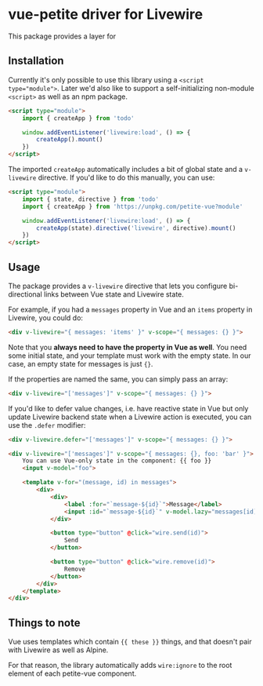 # vue-petite driver for Livewire

This package provides a layer for

## Installation

Currently it's only possible to use this library using a `<script type="module">`. Later we'd also like to support a self-initializing non-module `<script>` as well as an npm package.

```html
<script type="module">
    import { createApp } from 'todo'

    window.addEventListener('livewire:load', () => {
        createApp().mount()
    })
</script>
```

The imported `createApp` automatically includes a bit of global state and a `v-livewire` directive. If you'd like to do this manually, you can use:

```html
<script type="module">
    import { state, directive } from 'todo'
    import { createApp } from 'https://unpkg.com/petite-vue?module'

    window.addEventListener('livewire:load', () => {
        createApp(state).directive('livewire', directive).mount()
    })
</script>
```

## Usage

The package provides a `v-livewire` directive that lets you configure bi-directional links between Vue state and Livewire state.

For example, if you had a `messages` property in Vue and an `items` property in Livewire, you could do:

```html
<div v-livewire="{ messages: 'items' }" v-scope="{ messages: {} }">
```

Note that you **always need to have the property in Vue as well**. You need some initial state, and your template must work with the empty state. In our case, an empty state for messages is just `{}`.

If the properties are named the same, you can simply pass an array:

```html
<div v-livewire="['messages']" v-scope="{ messages: {} }">
```

If you'd like to defer value changes, i.e. have reactive state in Vue but only update Livewire backend state when a Livewire action is executed, you can use the `.defer` modifier:

```html
<div v-livewire.defer="['messages']" v-scope="{ messages: {} }">
```

```html
<div v-livewire="['messages']" v-scope="{ messages: {}, foo: 'bar' }">
    You can use Vue-only state in the component: {{ foo }}
    <input v-model="foo">

    <template v-for="(message, id) in messages">
        <div>
            <div>
                <label :for="`message-${id}`">Message</label>
                <input :id="`message-${id}`" v-model.lazy="messages[id].message">
            </div>

            <button type="button" @click="wire.send(id)">
                Send
            </button>

            <button type="button" @click="wire.remove(id)">
                Remove
            </button>
        </div>
    </template>
</div>
```

## Things to note

Vue uses templates which contain `{{ these }}` things, and that doesn't pair with Livewire as well as Alpine.

For that reason, the library automatically adds `wire:ignore` to the root element of each petite-vue component.
